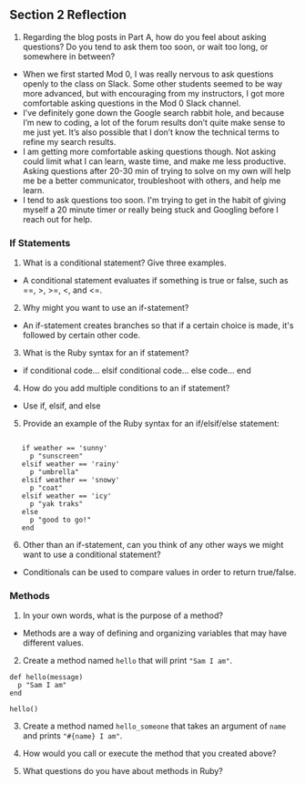 ## Section 2 Reflection

1. Regarding the blog posts in Part A, how do you feel about asking questions? Do you tend to ask them too soon, or wait too long, or somewhere in between?
  * When we first started Mod 0, I was really nervous to ask questions openly to the class on Slack. Some other students seemed to be way more advanced, but with encouraging from my instructors, I got more comfortable asking questions in the Mod 0 Slack channel.
  * I’ve definitely gone down the Google search rabbit hole, and because I’m new to coding, a lot of the forum results don’t quite make sense to me just yet. It’s also possible that I don’t know the technical terms to refine my search results.
  * I am getting more comfortable asking questions though. Not asking could limit what I can learn, waste time, and make me less productive. Asking questions after 20-30 min of trying to solve on my own will help me be a better communicator, troubleshoot with others, and help me learn.
  * I tend to ask questions too soon. I'm trying to get in the habit of giving myself a 20 minute timer or really being stuck and Googling before I reach out for help.

### If Statements

1. What is a conditional statement? Give three examples.
  * A conditional statement evaluates if something is true or false, such as ==, >, >=, <, and <=.

2. Why might you want to use an if-statement?
  * An if-statement creates branches so that if a certain choice is made, it's followed by certain other code.

3. What is the Ruby syntax for an if statement?
  * if conditional
      code...
    elsif conditional
      code...
    else
      code...
    end
    
4. How do you add multiple conditions to an if statement?
  * Use if, elsif, and else

5. Provide an example of the Ruby syntax for an if/elsif/else statement:
 ```weather = 'rainy'

    if weather == 'sunny'
      p "sunscreen"
    elsif weather == 'rainy'
      p "umbrella"
    elsif weather == 'snowy'
      p "coat"
    elsif weather == 'icy'
      p "yak traks"
    else
      p "good to go!"
    end
```

6. Other than an if-statement, can you think of any other ways we might want to use a conditional statement?
  * Conditionals can be used to compare values in order to return true/false.

### Methods

1. In your own words, what is the purpose of a method?
  * Methods are a way of defining and organizing variables that may have different values.

2. Create a method named `hello` that will print `"Sam I am"`.
```
def hello(message)
  p "Sam I am"
end

hello()
```

3. Create a method named `hello_someone` that takes an argument of `name` and prints `"#{name} I am"`.

4. How would you call or execute the method that you created above?

5. What questions do you have about methods in Ruby?
